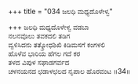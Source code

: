 +++
title = "034 ಜಲಧಿ ಮಧ್ಯದೊಳೇಳ್ವ"

+++
ಜಲಧಿ ಮಧ್ಯದೊಳೇಳ್ವ ವಡಬಾ  
ನಲನವೊಲು ತವಕದಲಿ ತಡಿಗ  
ವ್ವಳಿಸಿದನು ತತ್ಕ್ರೋಧಶಿಖಿ ಕಿಡಿಮಸಗೆ ಕಂಗಳಲಿ  
ಹೊಳೆವ ಭಾರಿಯ ಹೆಗಲ ಗದೆ ಕರ  
ತಳದ ವಿಪುಳ ಸಘಾಡಗರ್ವದ  
ಚಳನಯನದ ಛಡಾಳಛಲದ ನೃಪಾಲ ಹೊರವಂಟ     ॥34॥